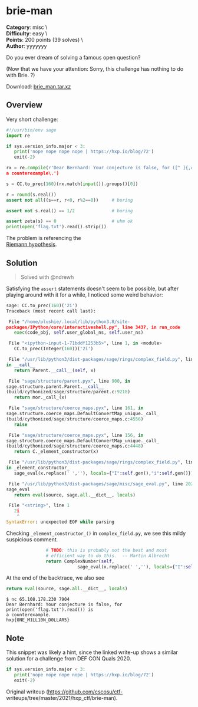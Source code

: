 # brie-man

**Category**: misc \  
**Difficulty**: easy \  
**Points**: 200 points (39 solves) \  
**Author**: yyyyyyy

Do you ever dream of solving a famous open question?

(Now that we have your attention: Sorry, this challenge has nothing to do with
Brie. ?)

Download: [brie_man.tar.xz](brie_man.tar.xz)

## Overview

Very short challenge:

```python  
#!/usr/bin/env sage  
import re

if sys.version_info.major < 3:  
   print('nope nope nope nope | https://hxp.io/blog/72')  
   exit(-2)

rx = re.compile(r'Dear Bernhard: Your conjecture is false, for ([^ ]{,40}) is
a counterexample\.')

s = CC.to_prec(160)(rx.match(input()).groups()[0])

r = round(s.real())  
assert not all((s==r, r<0, r%2==0))     # boring

assert not s.real() == 1/2              # boring

assert zeta(s) == 0                     # uhm ok  
print(open('flag.txt').read().strip())  
```

The problem is referencing the  
[Riemann hypothesis](https://en.wikipedia.org/wiki/Riemann_hypothesis).

## Solution

> Solved with @ndrewh

Satisfying the `assert` statements doesn't seem to be possible, but after  
playing around with it for a while, I noticed some weird behavior:

```python  
sage: CC.to_prec(160)('2i')  
Traceback (most recent call last):

 File "/home/plushie/.local/lib/python3.8/site-
packages/IPython/core/interactiveshell.py", line 3437, in run_code  
   exec(code_obj, self.user_global_ns, self.user_ns)

 File "<ipython-input-1-71bddf1253b5>", line 1, in <module>  
   CC.to_prec(Integer(160))('2i')

 File "/usr/lib/python3/dist-packages/sage/rings/complex_field.py", line 387,
in __call__  
   return Parent.__call__(self, x)

 File "sage/structure/parent.pyx", line 900, in
sage.structure.parent.Parent.__call__
(build/cythonized/sage/structure/parent.c:9218)  
   return mor._call_(x)

 File "sage/structure/coerce_maps.pyx", line 161, in
sage.structure.coerce_maps.DefaultConvertMap_unique._call_
(build/cythonized/sage/structure/coerce_maps.c:4556)  
   raise

 File "sage/structure/coerce_maps.pyx", line 156, in
sage.structure.coerce_maps.DefaultConvertMap_unique._call_
(build/cythonized/sage/structure/coerce_maps.c:4448)  
   return C._element_constructor(x)

 File "/usr/lib/python3/dist-packages/sage/rings/complex_field.py", line 413,
in _element_constructor_  
   sage_eval(x.replace(' ',''), locals={"I":self.gen(),"i":self.gen()}))

 File "/usr/lib/python3/dist-packages/sage/misc/sage_eval.py", line 202, in
sage_eval  
   return eval(source, sage.all.__dict__, locals)

 File "<string>", line 1  
   2i  
    ^  
SyntaxError: unexpected EOF while parsing  
```

Checking `_element_constructor_()` in `complex_field.py`, we see this mildy  
suspicious comment.

```python  
               # TODO: this is probably not the best and most  
               # efficient way to do this.  -- Martin Albrecht  
               return ComplexNumber(self,  
                           sage_eval(x.replace(' ',''), locals={"I":self.gen(),"i":self.gen()}))  
```

At the end of the backtrace, we also see

```python  
return eval(source, sage.all.__dict__, locals)  
```

```  
$ nc 65.108.178.230 7904  
Dear Bernhard: Your conjecture is false, for print(open('flag.txt').read()) is
a counterexample.  
hxp{0NE_M1LL10N_D0LLAR5}  
```

## Note

This snippet was likely a hint, since the linked write-up shows a similar  
solution for a challenge from DEF CON Quals 2020.

```python  
if sys.version_info.major < 3:  
   print('nope nope nope nope | https://hxp.io/blog/72')  
   exit(-2)  
```  

Original writeup (https://github.com/cscosu/ctf-
writeups/tree/master/2021/hxp_ctf/brie-man).